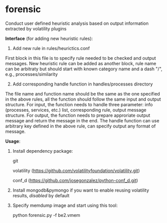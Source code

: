 forensic
========

Conduct user defined heuristic analysis based on output information extracted by volatility plugins


__Interface__ (for adding new heuristic rules):

1) Add new rule in rules/heurictics.conf

  First block in this file is to specify rule needed to be checked and output messages.
  New heuristic rule can be added as another block, rule name can be arbitraty but should start with known category name and a dash "/", e.g., processes/similarity

2) Add corresponding handle function in handles/processes directory

The file name and function name should be the same as the one specified in the above rules, all the function should follow the same input and output structure. For input, the function needs to handle three parameter: info (processes, services, etc.) list, corresponding rule, output message structure. For output, the function needs to prepare approriate output message and return the message in the end. The handle function can use arbitrary key defined in the above rule, can specify output any format of message.


__Usage__:

1) Install dependency package:

    git
   
    volatility (https://github.com/volatilityfoundation/volatility.git)

    conf_d (https://github.com/josegonzalez/python-conf_d.git)

2) Install mongodb&pymongo if you want to enable reusing volatility results, *disabled* by default

3) Specify memdump image and start using this tool:

    python forensic.py -f be2.vmem
